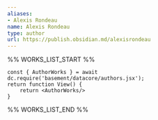 ```yaml
---
aliases:
- Alexis Rondeau
name: Alexis Rondeau
type: author
url: https://publish.obsidian.md/alexisrondeau
---
```



%% WORKS_LIST_START %%

```datacorejsx
const { AuthorWorks } = await dc.require('basement/datacore/authors.jsx');
return function View() {
    return <AuthorWorks/>
}
```
%% WORKS_LIST_END %%
